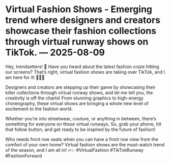 # Virtual Fashion Shows - Emerging trend where designers and creators showcase their fashion collections through virtual runway shows on TikTok. — 2025-08-09

Hey, trendsetters! 🌟 Have you heard about the latest fashion craze hitting our screens? That’s right, virtual fashion shows are taking over TikTok, and I am here for it! 📲💃🏽

Designers and creators are stepping up their game by showcasing their killer collections through virtual runway shows, and let me tell you, the creativity is off the charts! From stunning graphics to high-energy choreography, these virtual shows are bringing a whole new level of excitement to the fashion world.

Whether you’re into streetwear, couture, or anything in between, there’s something for everyone on these virtual runways. So, grab your phone, hit that follow button, and get ready to be inspired by the future of fashion!

Who needs front row seats when you can have a front row view from the comfort of your own home? Virtual fashion shows are the must-watch trend of the season, and I am all in! 🔥✨ #VirtualFashion #TikTokRunway #FashionForward